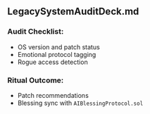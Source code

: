## LegacySystemAuditDeck.md

### Audit Checklist:
- OS version and patch status
- Emotional protocol tagging
- Rogue access detection

### Ritual Outcome:
- Patch recommendations
- Blessing sync with `AIBlessingProtocol.sol`
